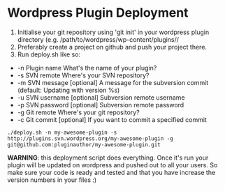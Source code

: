 Wordpress Plugin Deployment
===========================

1. Initialise your git repository using 'git init' in your wordpress plugin directory (e.g. /path/to/wordpress/wp-content/plugins/<plugin-name>/
2. Preferably create a project on github and push your project there.
4. Run deploy.sh like so:

* -n Plugin name What's the name of your plugin?
* -s SVN remote Where's your SVN repository?
* -m SVN message [optional] A message for the subversion commit (default:
	Updating with version %s)
* -u SVN username [optional] Subversion remote username
* -p SVN password [optional] Subversion remote password
* -g Git remote Where's your git repository?
* -c Git commit [optional] If you want to commit a specified commit

`./deploy.sh -n my-awesome-plugin -s http://plugins.svn.wordpress.org/my-awesome-plugin -g git@github.com:pluginauthor/my-awesome-plugin.git`


**WARNING**: this deployment script does everything. Once it's run your plugin will be updated on wordpress and pushed out to all your users. So make sure your code is ready and tested and that you have increase the version numbers in your files :)
